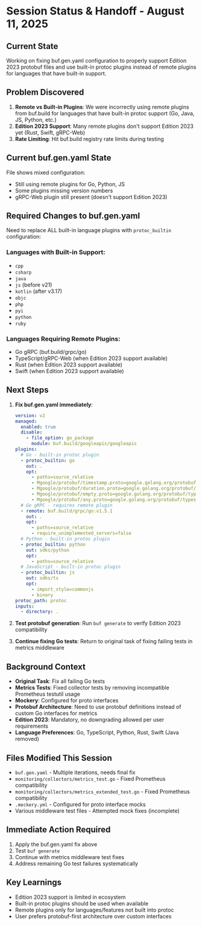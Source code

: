 # Session Status & Handoff - August 11, 2025

## Current State

Working on fixing buf.gen.yaml configuration to properly support Edition 2023 protobuf files and use built-in protoc plugins instead of remote plugins for languages that have built-in support.

## Problem Discovered

1. **Remote vs Built-in Plugins**: We were incorrectly using remote plugins from buf.build for languages that have built-in protoc support (Go, Java, JS, Python, etc.)
2. **Edition 2023 Support**: Many remote plugins don't support Edition 2023 yet (Rust, Swift, gRPC-Web)
3. **Rate Limiting**: Hit buf.build registry rate limits during testing

## Current buf.gen.yaml State

File shows mixed configuration:
- Still using remote plugins for Go, Python, JS
- Some plugins missing version numbers
- gRPC-Web plugin still present (doesn't support Edition 2023)

## Required Changes to buf.gen.yaml

Need to replace ALL built-in language plugins with `protoc_builtin` configuration:

### Languages with Built-in Support:
- `cpp`
- `csharp` 
- `java`
- `js` (before v21)
- `kotlin` (after v3.17)
- `objc`
- `php`
- `pyi`
- `python`
- `ruby`

### Languages Requiring Remote Plugins:
- Go gRPC (buf.build/grpc/go)
- TypeScript/gRPC-Web (when Edition 2023 support available)
- Rust (when Edition 2023 support available)
- Swift (when Edition 2023 support available)

## Next Steps

1. **Fix buf.gen.yaml immediately**:
   ```yaml
   version: v2
   managed:
     enabled: true
     disable:
       - file_option: go_package
         module: buf.build/googleapis/googleapis
   plugins:
     # Go - built-in protoc plugin
     - protoc_builtin: go
       out: .
       opt:
         - paths=source_relative
         - Mgoogle/protobuf/timestamp.proto=google.golang.org/protobuf/types/known/timestamppb
         - Mgoogle/protobuf/duration.proto=google.golang.org/protobuf/types/known/durationpb
         - Mgoogle/protobuf/empty.proto=google.golang.org/protobuf/types/known/emptypb
         - Mgoogle/protobuf/any.proto=google.golang.org/protobuf/types/known/anypb
     # Go gRPC - requires remote plugin
     - remote: buf.build/grpc/go:v1.5.1
       out: .
       opt:
         - paths=source_relative
         - require_unimplemented_servers=false
     # Python - built-in protoc plugin
     - protoc_builtin: python
       out: sdks/python
       opt:
         - paths=source_relative
     # JavaScript - built-in protoc plugin
     - protoc_builtin: js
       out: sdks/ts
       opt:
         - import_style=commonjs
         - binary
   protoc_path: protoc
   inputs:
     - directory: .
   ```

2. **Test protobuf generation**: Run `buf generate` to verify Edition 2023 compatibility

3. **Continue fixing Go tests**: Return to original task of fixing failing tests in metrics middleware

## Background Context

- **Original Task**: Fix all failing Go tests
- **Metrics Tests**: Fixed collector tests by removing incompatible Prometheus testutil usage
- **Mockery**: Configured for proto interfaces  
- **Protobuf Architecture**: Need to use protobuf definitions instead of custom Go interfaces for metrics
- **Edition 2023**: Mandatory, no downgrading allowed per user requirements
- **Language Preferences**: Go, TypeScript, Python, Rust, Swift (Java removed)

## Files Modified This Session

- `buf.gen.yaml` - Multiple iterations, needs final fix
- `monitoring/collectors/metrics_test.go` - Fixed Prometheus compatibility 
- `monitoring/collectors/metrics_extended_test.go` - Fixed Prometheus compatibility
- `.mockery.yml` - Configured for proto interface mocks
- Various middleware test files - Attempted mock fixes (incomplete)

## Immediate Action Required

1. Apply the buf.gen.yaml fix above
2. Test `buf generate` 
3. Continue with metrics middleware test fixes
4. Address remaining Go test failures systematically

## Key Learnings

- Edition 2023 support is limited in ecosystem
- Built-in protoc plugins should be used when available
- Remote plugins only for languages/features not built into protoc
- User prefers protobuf-first architecture over custom interfaces
